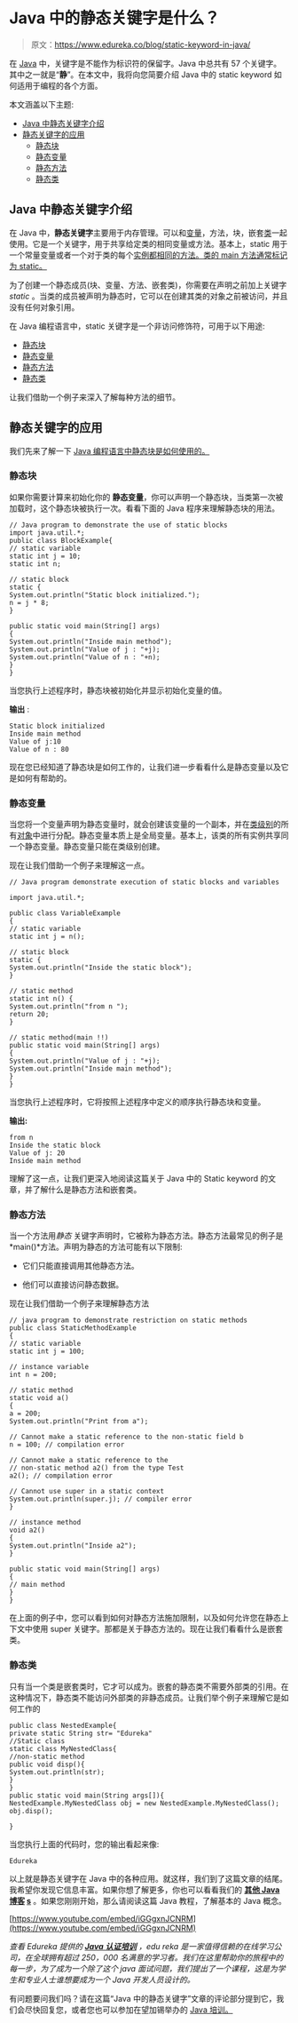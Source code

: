 # Java 中的静态关键字是什么？

> 原文：<https://www.edureka.co/blog/static-keyword-in-java/>

在 [Java](https://www.edureka.co/blog/what-is-java/) 中，关键字是不能作为标识符的保留字。Java 中总共有 57 个关键字。其中之一就是“**静**”。在本文中，我将向您简要介绍 Java 中的 static keyword 如何适用于编程的各个方面。

本文涵盖以下主题:

*   [Java 中静态关键字介绍](#IntroductiontostatickeywordinJava)
*   [静态关键字的应用](#ApplicationsofStatickeyword)
    *   [静态块](#StaticBlock)
    *   [静态变量](#StaticVariable)
    *   [静态方法](#StaticMethod)
    *   [静态类](#StaticClasses)

## **Java 中静态关键字介绍**

在 Java 中，**静态关键字**主要用于内存管理。可以和[变量](https://www.edureka.co/blog/java-tutorial/#variables)，方法，块，嵌套[类](https://www.edureka.co/blog/java-tutorial/#obj)一起使用。它是一个关键字，用于共享给定类的相同变量或方法。基本上，static 用于一个常量变量或者一个对于类的每个[实例都相同的方法。类的 main 方法通常标记为 static。](https://www.edureka.co/blog/instance-variable-in-java/)

为了创建一个静态成员(块、变量、方法、嵌套类)，你需要在声明之前加上关键字  *static* 。当类的成员被声明为静态时，它可以在创建其类的对象之前被访问，并且没有任何对象引用。

在 Java 编程语言中，static 关键字是一个非访问修饰符，可用于以下用途:

*   [静态块](#StaticBlock)
*   [静态变量](#StaticVariable)
*   [静态方法](#StaticMethod)
*   [静态类](#StaticClasses)

让我们借助一个例子来深入了解每种方法的细节。

## **静态关键字的应用**

我们先来了解一下 [Java 编程语言中静态块是如何使用的。](https://www.edureka.co/blog/java-tutorial/)

### **静态块**

如果你需要计算来初始化你的  **静态变量**，你可以声明一个静态块，当类第一次被加载时，这个静态块被执行一次。看看下面的 Java 程序来理解静态块的用法。

```
// Java program to demonstrate the use of static blocks
import java.util.*;
public class BlockExample{
// static variable
static int j = 10;
static int n;

// static block
static {
System.out.println("Static block initialized.");
n = j * 8;
}

public static void main(String[] args)
{
System.out.println("Inside main method");
System.out.println("Value of j : "+j);
System.out.println("Value of n : "+n);
}
}
```

当您执行上述程序时，静态块被初始化并显示初始化变量的值。

**输出** :

```
Static block initialized
Inside main method
Value of j:10
Value of n : 80
```

现在您已经知道了静态块是如何工作的，让我们进一步看看什么是静态变量以及它是如何有帮助的。

### **静态变量**

当您将一个变量声明为静态变量时，就会创建该变量的一个副本，并在[类级别](https://www.edureka.co/blog/java-objects-and-classes/)的所有[对象](https://www.edureka.co/blog/java-tutorial/#obj)中进行分配。静态变量本质上是全局变量。基本上，该类的所有实例共享同一个静态变量。静态变量只能在类级别创建。

现在让我们借助一个例子来理解这一点。

```
// Java program demonstrate execution of static blocks and variables

import java.util.*;

public class VariableExample
{
// static variable
static int j = n();

// static block
static {
System.out.println("Inside the static block");
}

// static method
static int n() {
System.out.println("from n ");
return 20;
}

// static method(main !!)
public static void main(String[] args)
{
System.out.println("Value of j : "+j);
System.out.println("Inside main method");
}
}
```

当您执行上述程序时，它将按照上述程序中定义的顺序执行静态块和变量。

**输出:**

```
from n
Inside the static block
Value of j: 20
Inside main method
```

理解了这一点，让我们更深入地阅读这篇关于 Java 中的 Static keyword 的文章，并了解什么是静态方法和嵌套类。

### **静态方法**

当一个方法用*静态* 关键字声明时，它被称为静态方法。静态方法最常见的例子是*main()*方法。声明为静态的方法可能有以下限制:

*   它们只能直接调用其他静态方法。

*   他们可以直接访问静态数据。

现在让我们借助一个例子来理解静态方法

```
// java program to demonstrate restriction on static methods
public class StaticMethodExample
{
// static variable
static int j = 100;

// instance variable
int n = 200;

// static method
static void a()
{
a = 200;
System.out.println("Print from a");

// Cannot make a static reference to the non-static field b
n = 100; // compilation error

// Cannot make a static reference to the
// non-static method a2() from the type Test
a2(); // compilation error

// Cannot use super in a static context
System.out.println(super.j); // compiler error
}

// instance method
void a2()
{
System.out.println("Inside a2");
}

public static void main(String[] args)
{
// main method
}
}
```

在上面的例子中，您可以看到如何对静态方法施加限制，以及如何允许您在静态上下文中使用 super 关键字。那都是关于静态方法的。现在让我们看看什么是嵌套类。

### **静态类**

只有当一个类是嵌套类时，它才可以成为。嵌套的静态类不需要外部类的引用。在这种情况下，静态类不能访问外部类的非静态成员。让我们举个例子来理解它是如何工作的

```
public class NestedExample{
private static String str= "Edureka"
//Static class
static class MyNestedClass{
//non-static method
public void disp(){
System.out.println(str);
}
}
public static void main(String args[]){
NestedExample.MyNestedClass obj = new NestedExample.MyNestedClass();
obj.disp();

}
```

当您执行上面的代码时，您的输出看起来像:

`Edureka`

以上就是静态关键字在 Java 中的各种应用。就这样，我们到了这篇文章的结尾。我希望你发现它信息丰富。如果你想了解更多，你也可以看看我们的 **[其他 Java 博客](https://www.edureka.co/blog/what-is-java/) [s](https://www.edureka.co/blog/java-tutorial/)** 。如果您刚刚开始，那么请阅读这篇 Java 教程，了解基本的 Java 概念。

[https://www.youtube.com/embed/iGGgxnJCNRM](https://www.youtube.com/embed/iGGgxnJCNRM)

*查看 Edureka 提供的 **[Java 认证培训](https://www.edureka.co/java-j2ee-training-course)** ，edu reka 是一家值得信赖的在线学习公司，在全球拥有超过 250，000 名满意的学习者。我们在这里帮助你的旅程中的每一步，为了成为一个除了这个 java 面试问题，我们提出了一个课程，这是为学生和专业人士谁想要成为一个 Java 开发人员设计的。*

有问题要问我们吗？请在这篇“Java 中的静态关键字”文章的评论部分提到它，我们会尽快回复您，或者您也可以参加在望加锡举办的 [Java 培训。](https://www.edureka.co/java-j2ee-training-course-makassar)